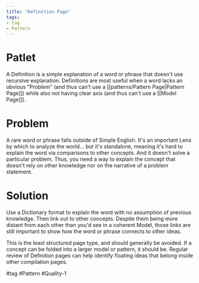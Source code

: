 ```yaml
---
title: "Definition Page"
tags:
- tag
- Pattern
---
```


# Patlet

A Definition is a simple explanation of a word or phrase that doesn't use recursive explanation. Definitions are most useful when a word lacks an obvious "Problem" (and thus can't use a [[patterns/Pattern Page|Pattern Page]]) while also not having clear axis (and thus can't use a [[Model Page]]).

# Problem

A rare word or phrase falls outside of Simple English.  It's an important Lens by which to analyze the world... but it's standalone, meaning it's hard to explain the word via comparisons to other concepts.  And it doesn't solve a particular problem.  Thus, you need a way to explain the concept that doesn't rely on other knowledge nor on the narrative of a problem statement.

# Solution
Use a Dictionary format to explain the word with no assumption of previous knowledge.  Then link out to other concepts.  Despite them being more distant from each other than you'd see in a coherent Model, those links are still important to show how the word or phrase connects to other ideas.

This is the least structured page type, and should generally be avoided.  If a concept can be folded into a larger model or pattern, it should be.  Regular review of Definition pages can help identify floating ideas that belong inside other compilation pages.


#tag #Pattern #Quality-1
